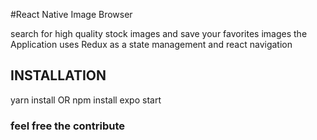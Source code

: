 #React Native Image Browser

search for high quality stock images and save your favorites images
the Application uses Redux as a state management and react navigation

## INSTALLATION

yarn install OR npm install
expo start

### feel free the contribute
